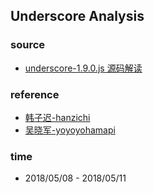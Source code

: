 ## Underscore Analysis

### source
- [underscore-1.9.0.js 源码解读](https://github.com/hsuna/analysis/blob/master/underscore-analysis/underscore-1.9.0.js)


### reference
- [韩子迟-hanzichi](https://github.com/hanzichi/underscore-analysis/blob/master/underscore-1.8.3.js/underscore-1.8.3-analysis.js)
- [吴晓军-yoyoyohamapi](https://github.com/yoyoyohamAPI/underscore/blob/master/underscore.analysis.js)

### time
- 2018/05/08 - 2018/05/11